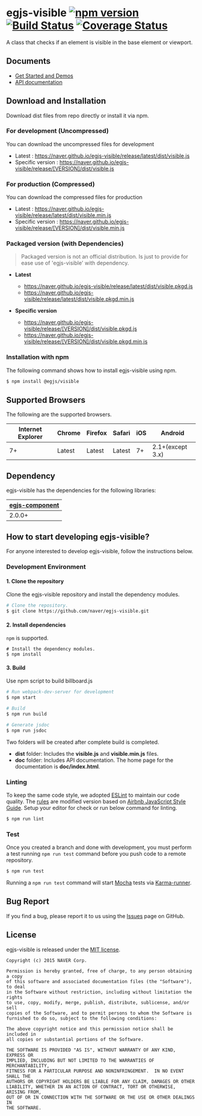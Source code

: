# egjs-visible [![npm version](https://badge.fury.io/js/%40egjs%2Fvisible.svg)](https://badge.fury.io/js/%40egjs%2Fvisible) [![Build Status](https://travis-ci.org/naver/egjs-visible.svg?branch=master)](https://travis-ci.org/naver/egjs-visible) [![Coverage Status](https://coveralls.io/repos/github/naver/egjs-visible/badge.svg?branch=master)](https://coveralls.io/github/naver/egjs-visible?branch=master)

A class that checks if an element is visible in the base element or viewport.

## Documents
- [Get Started and Demos](https://naver.github.io/egjs-visible/)
- [API documentation](https://naver.github.io/egjs-visible/release/latest/doc/)

## Download and Installation

Download dist files from repo directly or install it via npm. 

### For development (Uncompressed)

You can download the uncompressed files for development

- Latest : https://naver.github.io/egjs-visible/release/latest/dist/visible.js
- Specific version : https://naver.github.io/egjs-visible/release/[VERSION]/dist/visible.js

### For production (Compressed)

You can download the compressed files for production

- Latest : https://naver.github.io/egjs-visible/release/latest/dist/visible.min.js
- Specific version : https://naver.github.io/egjs-visible/release/[VERSION]/dist/visible.min.js

### Packaged version (with Dependencies)
> Packaged version is not an official distribution.
> Is just to provide for ease use of 'egjs-visible' with dependency.

 - **Latest**
    - https://naver.github.io/egjs-visible/release/latest/dist/visible.pkgd.js
    - https://naver.github.io/egjs-visible/release/latest/dist/visible.pkgd.min.js

 - **Specific version**
    - https://naver.github.io/egjs-visible/release/[VERSION]/dist/visible.pkgd.js
    - https://naver.github.io/egjs-visible/release/[VERSION]/dist/visible.pkgd.min.js

### Installation with npm

The following command shows how to install egjs-visible using npm.

```bash
$ npm install @egjs/visible
```


## Supported Browsers
The following are the supported browsers.

|Internet Explorer|Chrome|Firefox|Safari|iOS|Android|
|---|---|---|---|---|---|
|7+|Latest|Latest|Latest|7+|2.1+(except 3.x)|

## Dependency

egjs-visible has the dependencies for the following libraries:

|[egjs-component](http://github.com/naver/egjs/egjs-component)|
|----|
|2.0.0+|


## How to start developing egjs-visible?

For anyone interested to develop egjs-visible, follow the instructions below.

### Development Environment

#### 1. Clone the repository

Clone the egjs-visible repository and install the dependency modules.

```bash
# Clone the repository.
$ git clone https://github.com/naver/egjs-visible.git
```

#### 2. Install dependencies
`npm` is supported.

```
# Install the dependency modules.
$ npm install
```

#### 3. Build

Use npm script to build billboard.js

```bash
# Run webpack-dev-server for development
$ npm start

# Build
$ npm run build

# Generate jsdoc
$ npm run jsdoc
```

Two folders will be created after complete build is completed.

- **dist** folder: Includes the **visible.js** and **visible.min.js** files.
- **doc** folder: Includes API documentation. The home page for the documentation is **doc/index.html**.

### Linting

To keep the same code style, we adopted [ESLint](http://eslint.org/) to maintain our code quality. The [rules](https://github.com/naver/eslint-config-naver/tree/master/rules) are modified version based on [Airbnb JavaScript Style Guide](https://github.com/airbnb/javascript).
Setup your editor for check or run below command for linting.

```bash
$ npm run lint
```

### Test

Once you created a branch and done with development, you must perform a test running `npm run test` command before you push code to a remote repository.

```bash
$ npm run test
```
Running a `npm run test` command will start [Mocha](https://mochajs.org/) tests via [Karma-runner](https://karma-runner.github.io/).


## Bug Report

If you find a bug, please report it to us using the [Issues](https://github.com/naver/egjs-visible/issues) page on GitHub.


## License
egjs-visible is released under the [MIT license](http://naver.github.io/egjs/license.txt).


```
Copyright (c) 2015 NAVER Corp.

Permission is hereby granted, free of charge, to any person obtaining a copy
of this software and associated documentation files (the "Software"), to deal
in the Software without restriction, including without limitation the rights
to use, copy, modify, merge, publish, distribute, sublicense, and/or sell
copies of the Software, and to permit persons to whom the Software is
furnished to do so, subject to the following conditions:

The above copyright notice and this permission notice shall be included in
all copies or substantial portions of the Software.

THE SOFTWARE IS PROVIDED "AS IS", WITHOUT WARRANTY OF ANY KIND, EXPRESS OR
IMPLIED, INCLUDING BUT NOT LIMITED TO THE WARRANTIES OF MERCHANTABILITY,
FITNESS FOR A PARTICULAR PURPOSE AND NONINFRINGEMENT.  IN NO EVENT SHALL THE
AUTHORS OR COPYRIGHT HOLDERS BE LIABLE FOR ANY CLAIM, DAMAGES OR OTHER
LIABILITY, WHETHER IN AN ACTION OF CONTRACT, TORT OR OTHERWISE, ARISING FROM,
OUT OF OR IN CONNECTION WITH THE SOFTWARE OR THE USE OR OTHER DEALINGS IN
THE SOFTWARE.
```
